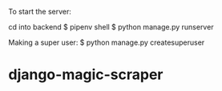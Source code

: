 To start the server:

cd into backend
$ pipenv shell
$ python manage.py runserver

Making a super user:
\$ python manage.py createsuperuser

# django-magic-scraper
